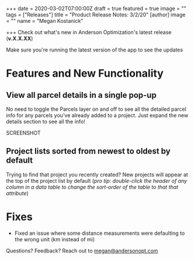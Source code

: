 +++
date = 2020-03-02T07:00:00Z
draft = true
featured = true
image = ""
tags = ["Releases"]
title = "Product Release Notes: 3/2/20"
[author]
image = ""
name = "Megan Kostanick"

+++
Check out what's new in Anderson Optimization's latest release (**v.X.X.XX**)

Make sure you're running the latest version of the app to see the updates

# Features and New Functionality

## View all parcel details in a single pop-up

No need to toggle the Parcels layer on and off to see all the detailed parcel info for any parcels you've already added to a project. Just expand the new details section to see all the info!

SCREENSHOT

## Project lists sorted from newest to oldest by default

Trying to find that project you recently created? New projects will appear at the top of the project list by default (_pro tip: double-click the header of any column in a data table to change the sort-order of the table to that that attribute_)

## 

# Fixes

* Fixed an issue where some distance measurements were defaulting to the wrong unit (km instead of mi)

Questions? Feedback? Reach out to megan@andersonopt.com
